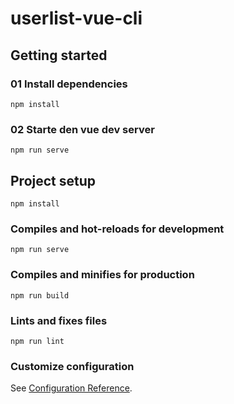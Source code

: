# userlist-vue-cli

## Getting started

### 01 Install dependencies

```
npm install
```

### 02 Starte den vue dev server

```
npm run serve
```

## Project setup

```
npm install
```

### Compiles and hot-reloads for development

```
npm run serve
```

### Compiles and minifies for production

```
npm run build
```

### Lints and fixes files

```
npm run lint
```

### Customize configuration

See [Configuration Reference](https://cli.vuejs.org/config/).
